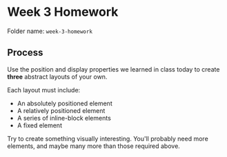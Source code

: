 # Week 3 Homework

Folder name: `week-3-homework`

## Process

Use the position and display properties we learned in class today to create **three** abstract layouts of your own.

Each layout must include:

- An absolutely positioned element
- A relatively positioned element
- A series of inline-block elements
- A fixed element

Try to create something visually interesting. You'll probably need more elements, and maybe many more than those required above.